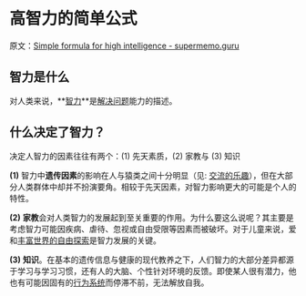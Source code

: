 # 高智力的简单公式

原文：[Simple formula for high intelligence - supermemo.guru](https://supermemo.guru/wiki/Simple_formula_for_high_intelligence)

## 智力是什么

对人类来说，**[智力](https://supermemo.guru/wiki/Intelligence)**是[解决问题](https://supermemo.guru/wiki/How_to_solve_any_problem%3F)能力的描述。

## 什么决定了智力？

决定人智力的因素往往有两个：(1) 先天素质，(2) 家教与 (3) 知识

**(1)** 智力中**遗传因素**的影响在人与猿类之间十分明显（见: [交流的乐趣](https://supermemo.guru/wiki/Pleasure_of_communication)），但在大部分人类群体中却并不扮演要角。相较于先天因素，对智力影响更大的可能是个人的特性。

**(2)** **家教**会对人类智力的发展起到至关重要的作用。为什么要这么说呢？其主要是考虑智力可能因疾病、虐待、忽视或自由受限等因素而被破坏。对于儿童来说，爱和[丰富世界的自由探索](https://supermemo.guru/wiki/Optimization_of_behavioral_spaces_in_development)是智力发展的关键。

**(3)** **知识**。在基本的遗传信息与健康的现代教养之下，人们智力的大部分差异都源于学习与学习习惯，还有人的大脑、个性针对环境的反馈。即使某人很有潜力，他也有可能因固有的[行为系统](https://supermemo.guru/wiki/Behavioral_system)而停滞不前，无法解放自我。